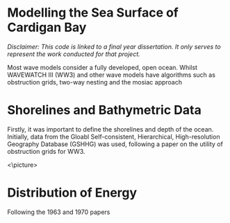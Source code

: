 # Modelling the Sea Surface of Cardigan Bay

*Disclaimer: This code is linked to a final year dissertation. It only serves to represent the work conducted for that project.*

Most wave models consider a fully developed, open ocean. Whilst WAVEWATCH III (WW3) and other wave models have algorithms such as obstruction grids, two-way nesting and the mosiac approach 

# Shorelines and Bathymetric Data

Firstly, it was important to define the shorelines and depth of the ocean. Initially, data from the Gloabl Self-consistent, Hierarchical, High-resolution Geography Database (GSHHG) was used, following a paper on the utility of obstruction grids for WW3.

<picture>
  <source media="(prefers-color-scheme: dark)" srcset="https://user-images.githubusercontent.com/25423296/163456776-7f95b81a-f1ed-45f7-b7ab-8fa810d529fa.png](https://github.com/BenChurchillUK/Final_Year_Dissertation/blob/main/Figures/GSHHG_Database.png?raw=true)">
<\picture>

# Distribution of Energy

Following the 1963 and 1970 papers
